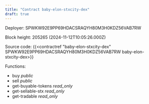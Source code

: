 ```yaml
---
title: "Contract baby-elon-stxcity-dex"
draft: true
---
```

Deployer: SPWKW92E9PP69HDACSRAQYH80M3H0KDZ56VAB7RW


 



Block height: 205265 (2024-11-12T10:05:26.000Z)

Source code: {{<contractref "baby-elon-stxcity-dex" SPWKW92E9PP69HDACSRAQYH80M3H0KDZ56VAB7RW baby-elon-stxcity-dex>}}

Functions:

* buy _public_
* sell _public_
* get-buyable-tokens _read_only_
* get-sellable-stx _read_only_
* get-tradable _read_only_

